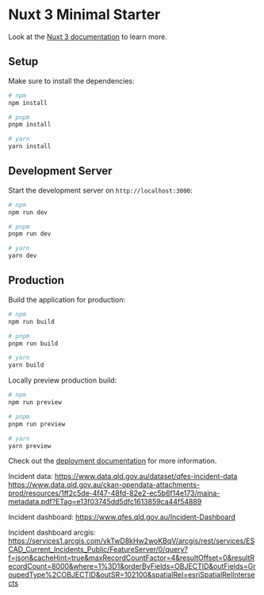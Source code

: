 # Nuxt 3 Minimal Starter

Look at the [Nuxt 3 documentation](https://nuxt.com/docs/getting-started/introduction) to learn more.

## Setup

Make sure to install the dependencies:

```bash
# npm
npm install

# pnpm
pnpm install

# yarn
yarn install
```

## Development Server

Start the development server on `http://localhost:3000`:

```bash
# npm
npm run dev

# pnpm
pnpm run dev

# yarn
yarn dev
```

## Production

Build the application for production:

```bash
# npm
npm run build

# pnpm
pnpm run build

# yarn
yarn build
```

Locally preview production build:

```bash
# npm
npm run preview

# pnpm
pnpm run preview

# yarn
yarn preview
```

Check out the [deployment documentation](https://nuxt.com/docs/getting-started/deployment) for more information.


Incident data:
https://www.data.qld.gov.au/dataset/qfes-incident-data
https://www.data.qld.gov.au/ckan-opendata-attachments-prod/resources/1ff2c5de-4f47-48fd-82e2-ec5b6f14e173/maina-metadata.pdf?ETag=e13f03745dd5dfc1613859ca44f54889

Incident dashboard:
https://www.qfes.qld.gov.au/Incident-Dashboard

Incident dashboard arcgis:
https://services1.arcgis.com/vkTwD8kHw2woKBqV/arcgis/rest/services/ESCAD_Current_Incidents_Public/FeatureServer/0/query?f=json&cacheHint=true&maxRecordCountFactor=4&resultOffset=0&resultRecordCount=8000&where=1%3D1&orderByFields=OBJECTID&outFields=GroupedType%2COBJECTID&outSR=102100&spatialRel=esriSpatialRelIntersects